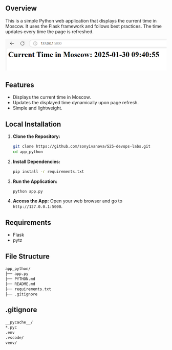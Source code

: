 ## Overview
This is a simple Python web application that displays the current time in Moscow. It uses the Flask framework and follows best practices. The time updates every time the page is refreshed.

![alt text](image.png)

## Features
- Displays the current time in Moscow.
- Updates the displayed time dynamically upon page refresh.
- Simple and lightweight.

## Local Installation

1. **Clone the Repository:**
   ```bash
   git clone https://github.com/sonyivanova/S25-devops-labs.git
   cd app_python
   ```

2. **Install Dependencies:**
   ```bash
   pip install -r requirements.txt
   ```

3. **Run the Application:**
   ```bash
   python app.py
   ```

4. **Access the App:**
   Open your web browser and go to `http://127.0.0.1:5000`.

## Requirements
- Flask
- pytz

## File Structure
```
app_python/
├── app.py
├── PYTHON.md
├── README.md
├── requirements.txt
├── .gitignore
```

## .gitignore
```
__pycache__/
*.pyc
.env
.vscode/
venv/
```